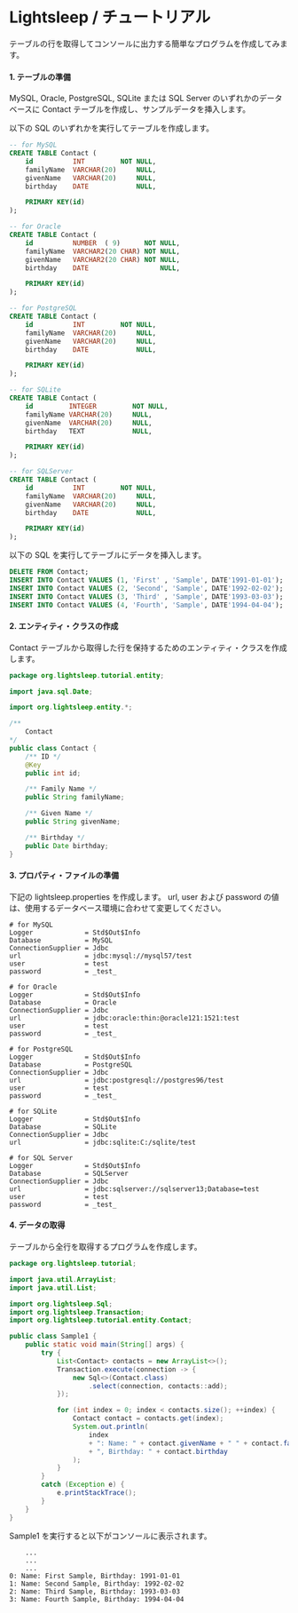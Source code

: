 Lightsleep / チュートリアル
===========

テーブルの行を取得してコンソールに出力する簡単なプログラムを作成してみます。

#### 1. テーブルの準備

MySQL, Oracle, PostgreSQL, SQLite または SQL Server のいずれかのデータベースに Contact テーブルを作成し、サンプルデータを挿入します。

以下の SQL のいずれかを実行してテーブルを作成します。

```sql:ddl_mysql.sql
-- for MySQL
CREATE TABLE Contact (
    id          INT         NOT NULL,
    familyName  VARCHAR(20)     NULL,
    givenName   VARCHAR(20)     NULL,
    birthday    DATE            NULL,

    PRIMARY KEY(id)
);
```

```sql:ddl_oracle.sql
-- for Oracle
CREATE TABLE Contact (
    id          NUMBER  ( 9)      NOT NULL,
    familyName  VARCHAR2(20 CHAR) NOT NULL,
    givenName   VARCHAR2(20 CHAR) NOT NULL,
    birthday    DATE                  NULL,

    PRIMARY KEY(id)
);
```

```sql:ddl_postgresql.sql
-- for PostgreSQL
CREATE TABLE Contact (
    id          INT         NOT NULL,
    familyName  VARCHAR(20)     NULL,
    givenName   VARCHAR(20)     NULL,
    birthday    DATE            NULL,

    PRIMARY KEY(id)
);
```

```sql:ddl_sqlite.sql
-- for SQLite
CREATE TABLE Contact (
    id         INTEGER         NOT NULL,
    familyName VARCHAR(20)     NULL,
    givenName  VARCHAR(20)     NULL,
    birthday   TEXT            NULL,

    PRIMARY KEY(id)
);
```

```sql:ddl_sqlserver.sql
-- for SQLServer
CREATE TABLE Contact (
    id          INT         NOT NULL,
    familyName  VARCHAR(20)     NULL,
    givenName   VARCHAR(20)     NULL,
    birthday    DATE            NULL,

    PRIMARY KEY(id)
);
```

以下の SQL を実行してテーブルにデータを挿入します。

```sql:sample.sql
DELETE FROM Contact;
INSERT INTO Contact VALUES (1, 'First' , 'Sample', DATE'1991-01-01');
INSERT INTO Contact VALUES (2, 'Second', 'Sample', DATE'1992-02-02');
INSERT INTO Contact VALUES (3, 'Third' , 'Sample', DATE'1993-03-03');
INSERT INTO Contact VALUES (4, 'Fourth', 'Sample', DATE'1994-04-04');
````

#### 2. エンティティ・クラスの作成

Contact テーブルから取得した行を保持するためのエンティティ・クラスを作成します。

```java:Contact.java
package org.lightsleep.tutorial.entity;

import java.sql.Date;

import org.lightsleep.entity.*;

/**
    Contact
*/
public class Contact {
    /** ID */
    @Key
    public int id;

    /** Family Name */
    public String familyName;

    /** Given Name */
    public String givenName;

    /** Birthday */
    public Date birthday;
}
```

#### 3. プロパティ・ファイルの準備

下記の lightsleep.properties を作成します。
url, user および password の値は、使用するデータベース環境に合わせて変更してください。

```properties:lightsleep.properties
# for MySQL
Logger             = Std$Out$Info
Database           = MySQL
ConnectionSupplier = Jdbc
url                = jdbc:mysql://mysql57/test
user               = test
password           = _test_
```

```properties:lightsleep.properties
# for Oracle
Logger             = Std$Out$Info
Database           = Oracle
ConnectionSupplier = Jdbc
url                = jdbc:oracle:thin:@oracle121:1521:test
user               = test
password           = _test_
```

```properties:lightsleep.properties
# for PostgreSQL
Logger             = Std$Out$Info
Database           = PostgreSQL
ConnectionSupplier = Jdbc
url                = jdbc:postgresql://postgres96/test
user               = test
password           = _test_
```

```properties:lightsleep.properties
# for SQLite
Logger             = Std$Out$Info
Database           = SQLite
ConnectionSupplier = Jdbc
url                = jdbc:sqlite:C:/sqlite/test
```

```properties:lightsleep.properties
# for SQL Server
Logger             = Std$Out$Info
Database           = SQLServer
ConnectionSupplier = Jdbc
url                = jdbc:sqlserver://sqlserver13;Database=test
user               = test
password           = _test_
```

#### 4. データの取得
テーブルから全行を取得するプログラムを作成します。

```java:Sample1.java
package org.lightsleep.tutorial;

import java.util.ArrayList;
import java.util.List;

import org.lightsleep.Sql;
import org.lightsleep.Transaction;
import org.lightsleep.tutorial.entity.Contact;

public class Sample1 {
    public static void main(String[] args) {
        try {
            List<Contact> contacts = new ArrayList<>();
            Transaction.execute(connection -> {
                new Sql<>(Contact.class)
                    .select(connection, contacts::add);
            });

            for (int index = 0; index < contacts.size(); ++index) {
                Contact contact = contacts.get(index);
                System.out.println(
                    index
                    + ": Name: " + contact.givenName + " " + contact.familyName
                    + ", Birthday: " + contact.birthday
                );
            }
        }
        catch (Exception e) {
            e.printStackTrace();
        }
    }
}
```

Sample1 を実行すると以下がコンソールに表示されます。

```log:標準出力
    ...
    ...
    ...
0: Name: First Sample, Birthday: 1991-01-01
1: Name: Second Sample, Birthday: 1992-02-02
2: Name: Third Sample, Birthday: 1993-03-03
3: Name: Fourth Sample, Birthday: 1994-04-04
```
